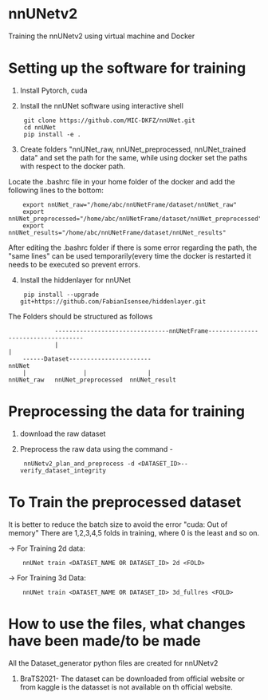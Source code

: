 # nnUNetv2
Training the nnUNetv2 using virtual machine and Docker

# Setting up the software for training

1. Install Pytorch, cuda

1. Install the nnUNet software using interactive shell

        git clone https://github.com/MIC-DKFZ/nnUNet.git
        cd nnUNet
        pip install -e .


2. Create folders "nnUNet_raw, nnUNet_preprocessed, nnUNet_trained data" and set the path for the same, while using docker set the paths with respect to the docker path.

Locate the .bashrc file in your home folder of the docker and add the following lines to the bottom:

        export nnUNet_raw="/home/abc/nnUNetFrame/dataset/nnUNet_raw"
        export nnUNet_preprocessed="/home/abc/nnUNetFrame/dataset/nnUNet_preprocessed"
        export nnUNet_results="/home/abc/nnUNetFrame/dataset/nnUNet_results"
        
After editing the .bashrc folder if there is some error regarding the path, the "same lines" can be used temporarily(every time the docker is restarted it needs to be executed so prevent errors.

4. Install the hiddenlayer for nnUNet
  
        pip install --upgrade git+https://github.com/FabianIsensee/hiddenlayer.git

The Folders should be structured as follows 

                 --------------------------------nnUNetFrame-----------------------------------
                 |                                                                            |
        ------Dataset-----------------------                                                nnUNet
        |                |                 |
    nnUNet_raw   nnUNet_preprocessed  nnUNet_result
 
 
# Preprocessing the data for training

1. download the raw dataset

2. Preprocess the raw data using the command -

        nnUNetv2_plan_and_preprocess -d <DATASET_ID>--verify_dataset_integrity

# To Train the preprocessed dataset
It is better to reduce the batch size to avoid the error "cuda: Out of memory"
There are 1,2,3,4,5 folds in training, where 0 is the least and so on.

-> For Training 2d data:
        
        nnUNet train <DATASET_NAME OR DATASET_ID> 2d <FOLD>
        
-> For Training 3d Data:

        nnUNet train <DATASET_NAME OR DATASET_ID> 3d_fullres <FOLD>
        
# How to use the files, what changes have been made/to be made
All the Dataset_generator python files are created for nnUNetv2 
  1. BraTS2021- The dataset can be downloaded from official website or from kaggle is the datasset is not available on th official website. 
 
